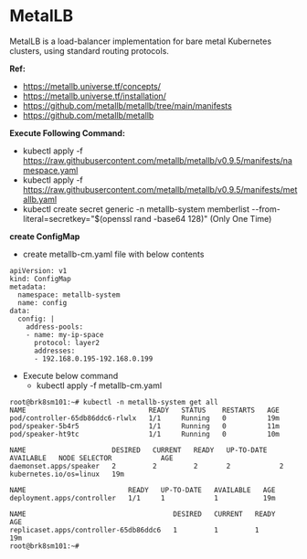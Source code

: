 
# MetalLB

MetalLB is a load-balancer implementation for bare metal Kubernetes clusters, using standard routing protocols.




**Ref:**
- https://metallb.universe.tf/concepts/
- https://metallb.universe.tf/installation/
- https://github.com/metallb/metallb/tree/main/manifests
- https://github.com/metallb/metallb

**Execute Following Command:**
- kubectl apply -f https://raw.githubusercontent.com/metallb/metallb/v0.9.5/manifests/namespace.yaml
- kubectl apply -f https://raw.githubusercontent.com/metallb/metallb/v0.9.5/manifests/metallb.yaml
- kubectl create secret generic -n metallb-system memberlist --from-literal=secretkey="$(openssl rand -base64 128)" (Only One Time)

**create ConfigMap** 
- create metallb-cm.yaml file with below contents
```
apiVersion: v1
kind: ConfigMap
metadata:
  namespace: metallb-system
  name: config
data:
  config: |
    address-pools:
    - name: my-ip-space
      protocol: layer2
      addresses:
      - 192.168.0.195-192.168.0.199
```
- Execute below command
  - kubectl apply -f metallb-cm.yaml

```
root@brk8sm101:~# kubectl -n metallb-system get all
NAME                              READY   STATUS    RESTARTS   AGE
pod/controller-65db86ddc6-rlwlx   1/1     Running   0          19m
pod/speaker-5b4r5                 1/1     Running   0          11m
pod/speaker-ht9tc                 1/1     Running   0          10m

NAME                     DESIRED   CURRENT   READY   UP-TO-DATE   AVAILABLE   NODE SELECTOR            AGE
daemonset.apps/speaker   2         2         2       2            2           kubernetes.io/os=linux   19m

NAME                         READY   UP-TO-DATE   AVAILABLE   AGE
deployment.apps/controller   1/1     1            1           19m

NAME                                    DESIRED   CURRENT   READY   AGE
replicaset.apps/controller-65db86ddc6   1         1         1       19m
root@brk8sm101:~#
```

